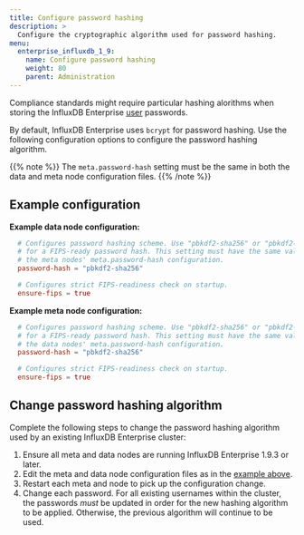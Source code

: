 ```yaml
---
title: Configure password hashing
description: >
  Configure the cryptographic algorithm used for password hashing.
menu:
  enterprise_influxdb_1_9:
    name: Configure password hashing
    weight: 80
    parent: Administration
---
```


Compliance standards might require particular hashing alorithms
when storing the InfluxDB Enterprise [user](/enterprise_influxdb/v1.9/concepts/glossary/#user) passwords.

By default, InfluxDB Enterprise uses `bcrypt` for password hashing.
Use the following configuration options to configure the password hashing algorithm.

{{% note %}}
The `meta.password-hash` setting must be the same in both the data and meta node configuration files.
{{% /note %}}


## Example configuration

**Example data node configuration:**

```toml
  # Configures password hashing scheme. Use "pbkdf2-sha256" or "pbkdf2-sha512"
  # for a FIPS-ready password hash. This setting must have the same value as
  # the meta nodes' meta.password-hash configuration.
  password-hash = "pbkdf2-sha256"

  # Configures strict FIPS-readiness check on startup.
  ensure-fips = true
```

**Example meta node configuration:**

```toml
  # Configures password hashing scheme. Use "pbkdf2-sha256" or "pbkdf2-sha512"
  # for a FIPS-ready password hash. This setting must have the same value as
  # the data nodes' meta.password-hash configuration.
  password-hash = "pbkdf2-sha256"

  # Configures strict FIPS-readiness check on startup.
  ensure-fips = true
```

## Change password hashing algorithm

Complete the following steps
to change the password hashing algorithm used by an existing InfluxDB Enterprise cluster:

1. Ensure all meta and data nodes are running InfluxDB Enterprise 1.9.3 or later.
2. Edit the meta and data node configuration files as in the [example above](#example-configuration).
2. Restart each meta and node to pick up the configuration change.
3. Change each password.
   For all existing usernames within the cluster,
   the passwords *must* be updated in order for the new hashing algorithm to be applied.
   Otherwise, the previous algorithm will continue to be used.
